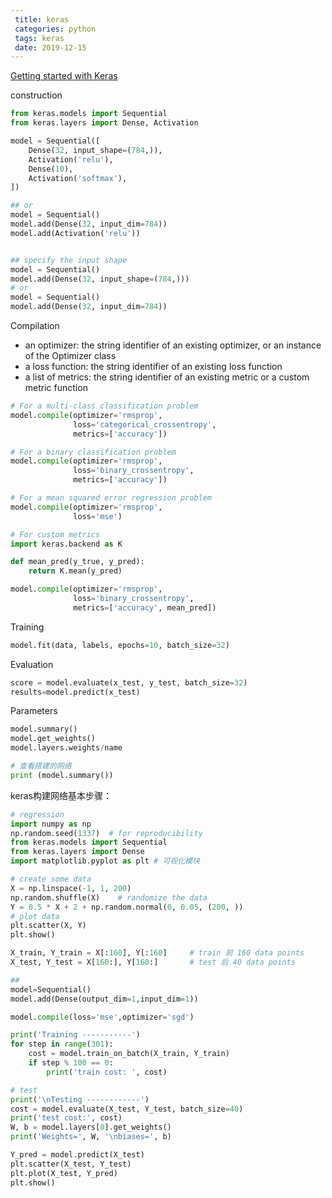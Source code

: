 ```yaml
---
 title: keras
 categories: python
 tags: keras
 date: 2019-12-15
---
```



[Getting started with Keras](https://keras.io/getting-started/sequential-model-guide/)


construction
```python
from keras.models import Sequential
from keras.layers import Dense, Activation

model = Sequential([
    Dense(32, input_shape=(784,)),
    Activation('relu'),
    Dense(10),
    Activation('softmax'),
])

## or 
model = Sequential()
model.add(Dense(32, input_dim=784))
model.add(Activation('relu'))


## specify the input shape
model = Sequential()
model.add(Dense(32, input_shape=(784,)))
# or
model = Sequential()
model.add(Dense(32, input_dim=784))
```
Compilation

- an optimizer: the string identifier of an existing optimizer, or an instance of the Optimizer class
- a loss function: the string identifier of an existing loss function 
- a list of metrics: the string identifier of an existing metric or a custom metric function

```python
# For a multi-class classification problem
model.compile(optimizer='rmsprop',
              loss='categorical_crossentropy',
              metrics=['accuracy'])

# For a binary classification problem
model.compile(optimizer='rmsprop',
              loss='binary_crossentropy',
              metrics=['accuracy'])

# For a mean squared error regression problem
model.compile(optimizer='rmsprop',
              loss='mse')

# For custom metrics
import keras.backend as K

def mean_pred(y_true, y_pred):
    return K.mean(y_pred)

model.compile(optimizer='rmsprop',
              loss='binary_crossentropy',
              metrics=['accuracy', mean_pred])
```

Training

```python
model.fit(data, labels, epochs=10, batch_size=32)
```

Evaluation
```python
score = model.evaluate(x_test, y_test, batch_size=32)
results=model.predict(x_test)
```

Parameters
```python
model.summary() 
model.get_weights()
model.layers.weights/name
```



```python
# 查看搭建的网络
print (model.summary())
```

keras构建网络基本步骤：

```python
# regression
import numpy as np
np.random.seed(1337)  # for reproducibility
from keras.models import Sequential
from keras.layers import Dense
import matplotlib.pyplot as plt # 可视化模块

# create some data
X = np.linspace(-1, 1, 200)
np.random.shuffle(X)    # randomize the data
Y = 0.5 * X + 2 + np.random.normal(0, 0.05, (200, ))
# plot data
plt.scatter(X, Y)
plt.show()

X_train, Y_train = X[:160], Y[:160]     # train 前 160 data points
X_test, Y_test = X[160:], Y[160:]       # test 后 40 data points

##
model=Sequential()
model.add(Dense(output_dim=1,input_dim=1))

model.compile(loss='mse',optimizer='sgd')

print('Training -----------')
for step in range(301):
    cost = model.train_on_batch(X_train, Y_train)
    if step % 100 == 0:
        print('train cost: ', cost)

# test
print('\nTesting ------------')
cost = model.evaluate(X_test, Y_test, batch_size=40)
print('test cost:', cost)
W, b = model.layers[0].get_weights()
print('Weights=', W, '\nbiases=', b)

Y_pred = model.predict(X_test)
plt.scatter(X_test, Y_test)
plt.plot(X_test, Y_pred)
plt.show()

```